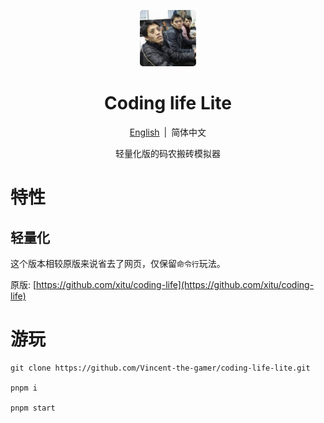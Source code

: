 <p align="center">
    <img src=".github/coding-life-lite.png" style="height: 90px; border-radius: 5px;"/>
</p>

<h1 align="center">Coding life Lite</h1>

<p align="center">
    <span>
        <a href="./README.md">English</a>
    </span>
    <span style="margin-inline: 3px;">|</span>
    <span>简体中文</span>
</p>

<p align="center">轻量化版的码农搬砖模拟器</p>

# 特性

## 轻量化

这个版本相较原版来说省去了网页，仅保留`命令行`玩法。

原版: [https://github.com/xitu/coding-life](https://github.com/xitu/coding-life)

# 游玩
```shell
git clone https://github.com/Vincent-the-gamer/coding-life-lite.git

pnpm i

pnpm start
```